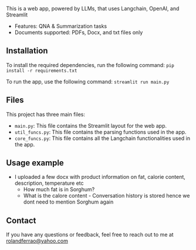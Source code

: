 This is a web app, powered by LLMs, that uses Langchain, OpenAI, and Streamlit
  - Features: QNA & Summarization tasks 
  - Documents supported: PDFs, Docx, and txt files only

## Installation
To install the required dependencies, run the following command:
`pip install -r requirements.txt`

To run the app, use the following command:
`streamlit run main.py`

## Files
This project has three main files:
- `main.py`: This file contains the Streamlit layout for the web app.
- `util_funcs.py`: This file contains the parsing functions used in the app.
- `core_funcs.py`: This file contains all the Langchain functionalities used in the app.

## Usage example
- I uploaded a few docx with product information on fat, calorie content, description, temperature etc
    - How much fat is in Sorghum?
    - What is the calore content - Conversation history is stored hence we dont need to mention Sorghum again

## Contact
If you have any questions or feedback, feel free to reach out to me at rolandferrao@yahoo.com